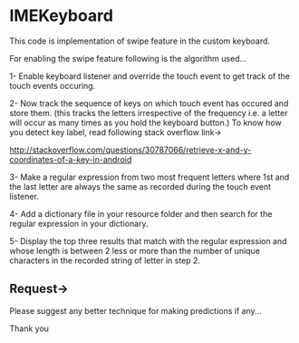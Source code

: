 # IMEKeyboard

This code is implementation of swipe feature in the custom keyboard.

For enabling the swipe feature following is the algorithm used...

1- Enable keyboard listener and override the touch event to get track of the touch events occuring.

2- Now track the sequence of keys on which touch event has occured and store them. (this tracks the letters irrespective of the frequency i.e. a letter will occur as many times as you hold the keyboard button.)
To know how you detect key label, read following stack overflow link->

http://stackoverflow.com/questions/30787066/retrieve-x-and-y-coordinates-of-a-key-in-android

3- Make a regular expression from two most frequent letters where 1st and the last letter are always the same as recorded during the touch event listener. 

4- Add a dictionary file in your resource folder and then search for the regular expression in your dictionary.

5- Display the top three results that match with the regular expression and whose length is between 2 less or more than the number of unique characters in the recorded string of letter in step 2.

Request->
---------

Please suggest any better technique for making predictions if any...

Thank you

